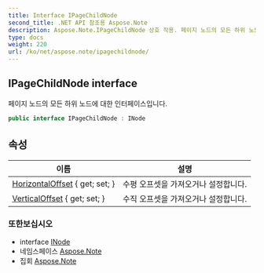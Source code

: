 ```yaml
---
title: Interface IPageChildNode
second_title: .NET API 참조용 Aspose.Note
description: Aspose.Note.IPageChildNode 상호 작용. 페이지 노드의 모든 하위 노드에 대한 인터페이스입니다.
type: docs
weight: 220
url: /ko/net/aspose.note/ipagechildnode/
---
```

## IPageChildNode interface

페이지 노드의 모든 하위 노드에 대한 인터페이스입니다.

```csharp
public interface IPageChildNode : INode
```

## 속성

| 이름 | 설명 |
| --- | --- |
| [HorizontalOffset](../../aspose.note/ipagechildnode/horizontaloffset/) { get; set; } | 수평 오프셋을 가져오거나 설정합니다. |
| [VerticalOffset](../../aspose.note/ipagechildnode/verticaloffset/) { get; set; } | 수직 오프셋을 가져오거나 설정합니다. |

### 또한보십시오

* interface [INode](../inode/)
* 네임스페이스 [Aspose.Note](../../aspose.note/)
* 집회 [Aspose.Note](../../)


